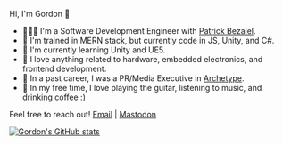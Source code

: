 Hi, I'm Gordon 👋

* 👨🏻‍💻 I'm a Software Development Engineer with [Patrick Bezalel](https://www.patrickbezalel.com/).
* 🔧 I'm trained in MERN stack, but currently code in JS, Unity, and C#.
* 🌱 I'm currently learning Unity and UE5.
* 🤖 I love anything related to hardware, embedded electronics, and frontend development.
* 📰 In a past career, I was a PR/Media Executive in [Archetype](https://www.archetype.co/en/).
* 🎸 In my free time, I love playing the guitar, listening to music, and drinking coffee :)

Feel free to reach out! 
[Email](mailto:gordon_mx@pm.me) | [Mastodon](https://kopiti.am/@mingxxv)

[![Gordon's GitHub stats](https://github-readme-stats.vercel.app/api?username=mingxxv&show_icons=true&theme=radical&count_private=true)](https://github.com/anuraghazra/github-readme-stats)

